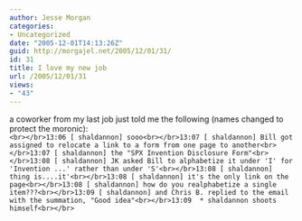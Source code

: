 ```yaml
---
author: Jesse Morgan
categories:
- Uncategorized
date: "2005-12-01T14:13:26Z"
guid: http://morgajel.net/2005/12/01/31/
id: 31
title: I love my new job
url: /2005/12/01/31
views:
- "43"
---
```


a coworker from my last job just told me the following (names changed to protect the moronic):  
`<br></br>13:06 [ shaldannon] sooo<br></br>13:07 [ shaldannon] Bill got assigned to relocate a link to a form from one page to another<br></br>13:07 [ shaldannon] the "SPX Invention Disclosure Form"<br></br>13:08 [ shaldannon] JK asked Bill to alphabetize it under 'I' for 'Invention ...' rather than under 'S'<br></br>13:08 [ shaldannon] thing is....it'<br></br>13:08 [ shaldannon] it's the only link on the page<br></br>13:08 [ shaldannon] how do you realphabetize a single item???<br></br>13:09 [ shaldannon] and Chris B. replied to the email with the summation, "Good idea"<br></br>13:09  * shaldannon shoots himself<br></br>`